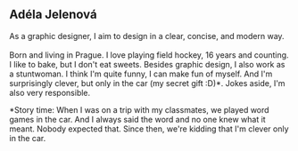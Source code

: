 ## Adéla Jelenová ##
As a graphic designer, I aim to design in a clear, concise, and modern way.
<br />
<br />
Born and living in Prague. I love playing field hockey, 16 years and counting. I like to bake, but I don't eat sweets. Besides graphic design, I also work as a stuntwoman. I think I'm quite funny, I can make fun of myself. And I'm surprisingly clever, but only in the car (my secret gift :D)*. Jokes aside, I'm also very responsible.

*Story time: When I was on a trip with my classmates, we played word games in the car. And I always said the word and no one knew what it meant. Nobody expected that. Since then, we're kidding that I'm clever only in the car.
